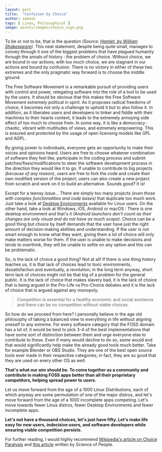 ```yaml
---
layout: post
title:  "Confusion by Choice"
author: aakash
tags: [ Linux, Philosophical ]
image: assets/images/choice_sign.png
---
```


To be or not to be, that is the question *(Source: [Hamlet, by William Shakespeare](https://amzn.to/3iiipFi))*. This neat statement, despite being quite small, manages to convey through it one of the biggest problems that have plagued humanity through the annals of history : the problem of choice. Without choice, we are bound in our actions; with too much choice, we are stagnant in our actions and bound by confusion. There is no victory in either of these two extremes and the only pragmatic way forward is to choose the middle ground.

The Free Software Movement is a remarkable pursuit of providing users with control and power, relegating software into the role of a tool to be used by the users. It should be obvious that this makes the Free Software Movement extremely political in spirit. As it proposes radical freedoms of choice, it becomes not only a challenge to uphold it but to also follow it. In addition, as it liberates users and developers to tinker and fiddle with their machines to their hearts content, it leads to the extremely annoying side effect of too much to choose from. In some way, it is like a democracy : chaotic, vibrant with multitudes of views, and extremely empowering.  This is ensured and protected by the usage of open licensing models like GPL and AGPL. 

By giving power to individuals, everyone gets an opportunity to make their voices and opinions heard. Users are free to choose whatever combination of software they feel like, participate in the coding process and submit patches/fixes/modifications to steer the software development process in the direction they would like it to go. If unable to contribute to big projects *(because of any reason)*, users are free to fork the code and create their own modified version of the project; users can also create a new project from scratch and work on it to build an alternative. Sounds good? It is!

Except for a teensy issue...
There are simply too many projects *(even those with complex functionalities and code bases)* that duplicate too much work. Just take a look at [Desktop Environments](../linux-desktop-environments) available for Linux users. On the other hand, take a look at Windows, iOS, Android or macOS : There is one desktop environment and that's it *(Android launchers don't count as their changes are only visual and do not have as much scope)*. Choice can be a good thing but choice by itself demands that the user have just the right amount of decision making abilities and understanding. If the user is not smart enough to know what they want, giving them a lot of choice will only make matters worse for them. If the user is unable to make decisions and tends to overthink, they will be unable to settle on any option and this can be problematic. 

So, is the lack of choice a good thing? Not at all! If there is one thing history teaches us, it is that lack of choices lead to toxic environments, dissatisfaction and eventually, a revolution; in the long term anyway, short term lack of choices might not be that big of a problem for the general public. It is the lack of choice that makes slavery bad, it is the lack of choice that is being argued in the Pro-Life vs Pro-Choice debates and it is the lack of choice that is argued against any monopoly. 
> Competition is essential for a healthy economic and social existence and there can be no competition without viable choices.

So how do we proceed from here? I personally believe in the age old philosophy of taking a balanced view to everything in life without aligning oneself to any extreme. For every software category that the FOSS domain has a lot of, it would be best to pick 3-4 of the best implementations that have some sort of distinction between them and urge everyone else to contribute to these. Even if many would decline to do so, some would and that would significantly help make the already good tools much better. Take for example Blender or OBS Studio. They are one of the best open source tools ever made in their respective categories; in fact, they are so good that they are used on every other OS as well. 

**That's what our aim should be. To come together as a community and contribute in making FOSS apps better than all their proprietary competitors, helping spread power to users.**

Let us move forward from the age of a 1000 Linux Distributions, each of which anyway are some permutation of one of the major distros, and let's move forward from the age of a 1000 incomplete apps competing. Let's move towards fewer Linux distros, fewer Desktop Environments and fewer incomplete apps. 

**Let's not have a thousand choices, let's just have fifty. Let's make life easy for new users, indecisive users, and software developers while ensuring viable competition persists.**

For further reading, I would highly recommend [Wikipedia's article on Choice Paralysis](https://en.wikipedia.org/wiki/Analysis_paralysis) and [this article](https://www.scienceofpeople.com/choice-paralysis/) written by Science of People. 
